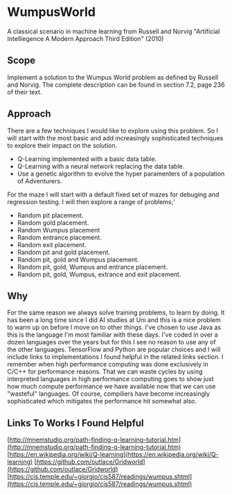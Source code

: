 # WumpusWorld
A classical scenario in machine learning from Russell and Norvig "Artificial Intelliegence A Modern Approach Third Edition" (2010)

## Scope
Implement a solution to the Wumpus World problem as defined by Russell and Norvig. The complete description can be found in section 7.2,
page 236 of their text.

## Approach 
There are a few techniques I would like to explore using this problem. So I will start with the most basic and add increasingly
sophisticated techniques to explore their impact on the solution.
- Q-Learning implemented with a basic data table.
- Q-Learning with a neural network replacing the data table.
- Use a genetic algorithm to evolve the hyper paramenters of a population of Adventurers.

For the maze I will start with a default fixed set of mazes for debuging and regression testing. I will then explore a range of problems;'
- Random pit placement.
- Random gold placement.
- Random Wumpus placement
- Random entrance placement.
- Random exit placement.
- Random pit and gold placement.
- Random pit, gold and Wumpus placement.
- Random pit, gold, Wumpus and entrance placement.
- Random pit, gold, Wumpus, extrance and exit placement.

## Why
For the same reason we always solve training problems, to learn by doing. It has been a long time since I did AI studies at Uni and this
is a nice problem to warm up on before I move on to other things. I've chosen to use Java as this is the language I'm most familiar with
these days. I've coded in over a dozen languages over the years but for this I see no reason to use any of the other languages. TensorFlow
and Python are popular choices and I will include links to implementations I found helpful in the related links section. 
I remember when high performance computing was done exclusively in C/C++ for performance reasons. That we can waste cycles by using
interpreted languages in high performance computing goes to show just how much compute performance we have available now that we can
use "wasteful" languages. Of course, compiliers have become increasingly sophisticated which mitigates the performance hit somewhat also.

## Links To Works I Found Helpful
[http://mnemstudio.org/path-finding-q-learning-tutorial.htm](http://mnemstudio.org/path-finding-q-learning-tutorial.htm)
[https://en.wikipedia.org/wiki/Q-learning](https://en.wikipedia.org/wiki/Q-learning)
[https://github.com/outlace/Gridworld](https://github.com/outlace/Gridworld)
[https://cis.temple.edu/~giorgio/cis587/readings/wumpus.shtml](https://cis.temple.edu/~giorgio/cis587/readings/wumpus.shtml)


